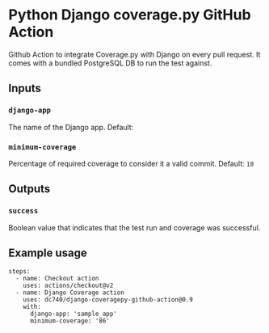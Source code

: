 # Python Django coverage.py GitHub Action

Github Action to integrate Coverage.py with Django on every pull request. It comes with a bundled PostgreSQL DB to run the test against.

## Inputs

### `django-app`

The name of the Django app.
Default:

### `minimum-coverage`

Percentage of required coverage to consider it a valid commit.
Default: `10`

## Outputs

### `success`

Boolean value that indicates that the test run and coverage was successful.

## Example usage
    steps:
      - name: Checkout action
        uses: actions/checkout@v2
      - name: Django Coverage action
        uses: dc740/django-coveragepy-github-action@0.9
        with:
          django-app: 'sample_app'
          minimum-coverage: '86'
